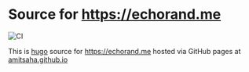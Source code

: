 # Source for https://echorand.me

![CI](https://github.com/amitsaha/echorand.me/workflows/CI/badge.svg?branch=master)

This is [hugo](https://gohugo.io/) source for https://echorand.me hosted via GitHub pages 
at [amitsaha.github.io](https://github.com/amitsaha/amitsaha.github.io)
